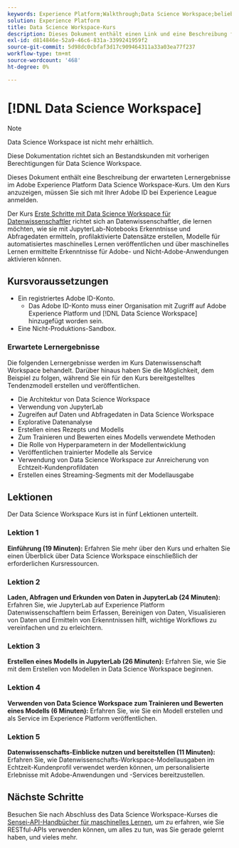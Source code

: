 ```yaml
---
keywords: Experience Platform;Walkthrough;Data Science Workspace;beliebte Themen;Datenwissenschaftskurse;Kurse;DSW
solution: Experience Platform
title: Data Science Workspace-Kurs
description: Dieses Dokument enthält einen Link und eine Beschreibung für den Adobe Experience Platform Data Science Workspace-Kurs.
exl-id: d814846e-52a9-46c6-831a-3399241959f2
source-git-commit: 5d98dc0cbfaf3d17c909464311a33a03ea77f237
workflow-type: tm+mt
source-wordcount: '468'
ht-degree: 0%

---
```



# [!DNL Data Science Workspace]

>[!NOTE]
>
>Data Science Workspace ist nicht mehr erhältlich.
>
>Diese Dokumentation richtet sich an Bestandskunden mit vorherigen Berechtigungen für Data Science Workspace.

Dieses Dokument enthält eine Beschreibung der erwarteten Lernergebnisse im Adobe Experience Platform Data Science Workspace-Kurs. Um den Kurs anzuzeigen, müssen Sie sich mit Ihrer Adobe ID bei Experience League anmelden.

Der Kurs [Erste Schritte mit Data Science Workspace für Datenwissenschaftler](https://experienceleague.adobe.com/?recommended=ExperiencePlatform-U-1-2021.1.dsw&amp;lang=de) richtet sich an Datenwissenschaftler, die lernen möchten, wie sie mit JupyterLab-Notebooks Erkenntnisse und Abfragedaten ermitteln, profilaktivierte Datensätze erstellen, Modelle für automatisiertes maschinelles Lernen veröffentlichen und über maschinelles Lernen ermittelte Erkenntnisse für Adobe- und Nicht-Adobe-Anwendungen aktivieren können.

## Kursvoraussetzungen

- Ein registriertes Adobe ID-Konto.
   - Das Adobe ID-Konto muss einer Organisation mit Zugriff auf Adobe Experience Platform und [!DNL Data Science Workspace] hinzugefügt worden sein.
- Eine Nicht-Produktions-Sandbox.

### Erwartete Lernergebnisse

Die folgenden Lernergebnisse werden im Kurs Datenwissenschaft Workspace behandelt. Darüber hinaus haben Sie die Möglichkeit, dem Beispiel zu folgen, während Sie ein für den Kurs bereitgestelltes Tendenzmodell erstellen und veröffentlichen.

- Die Architektur von Data Science Workspace
- Verwendung von JupyterLab
- Zugreifen auf Daten und Abfragedaten in Data Science Workspace
- Explorative Datenanalyse
- Erstellen eines Rezepts und Modells
- Zum Trainieren und Bewerten eines Modells verwendete Methoden
- Die Rolle von Hyperparametern in der Modellentwicklung
- Veröffentlichen trainierter Modelle als Service
- Verwendung von Data Science Workspace zur Anreicherung von Echtzeit-Kundenprofildaten
- Erstellen eines Streaming-Segments mit der Modellausgabe

## Lektionen

Der Data Science Workspace Kurs ist in fünf Lektionen unterteilt.

### Lektion 1

**Einführung (19 Minuten):** Erfahren Sie mehr über den Kurs und erhalten Sie einen Überblick über Data Science Workspace einschließlich der erforderlichen Kursressourcen.

### Lektion 2

**Laden, Abfragen und Erkunden von Daten in JupyterLab (24 Minuten):** Erfahren Sie, wie JupyterLab auf Experience Platform Datenwissenschaftlern beim Erfassen, Bereinigen von Daten, Visualisieren von Daten und Ermitteln von Erkenntnissen hilft, wichtige Workflows zu vereinfachen und zu erleichtern.

### Lektion 3

**Erstellen eines Modells in JupyterLab (26 Minuten):** Erfahren Sie, wie Sie mit dem Erstellen von Modellen in Data Science Workspace beginnen.

### Lektion 4

**Verwenden von Data Science Workspace zum Trainieren und Bewerten eines Modells (6 Minuten):** Erfahren Sie, wie Sie ein Modell erstellen und als Service im Experience Platform veröffentlichen.

### Lektion 5

**Datenwissenschafts-Einblicke nutzen und bereitstellen (11 Minuten):** Erfahren Sie, wie Datenwissenschafts-Workspace-Modellausgaben im Echtzeit-Kundenprofil verwendet werden können, um personalisierte Erlebnisse mit Adobe-Anwendungen und -Services bereitzustellen.

## Nächste Schritte

Besuchen Sie nach Abschluss des Data Science Workspace-Kurses die [Sensei-API-Handbücher für maschinelles Lernen](./api/getting-started.md), um zu erfahren, wie Sie RESTful-APIs verwenden können, um alles zu tun, was Sie gerade gelernt haben, und vieles mehr.



